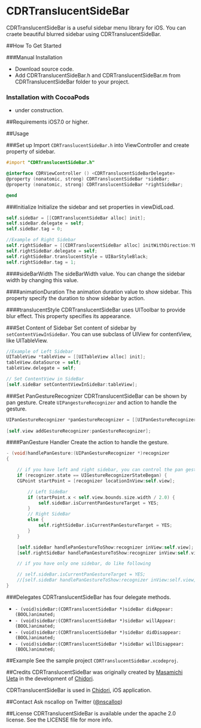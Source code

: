CDRTranslucentSideBar
=====================

CDRTranslucentSideBar is a useful sidebar menu library for iOS. You can craete beautiful blurred sidebar using CDRTranslucentSideBar.


##How To Get Started

###Manual Installation

- Download source code.
- Add CDRTranslucentSideBar.h and CDRTranslucentSideBar.m from CDRTranslucentSideBar folder to your project.

### Installation with CocoaPods
- under construction.

##Requirements
iOS7.0 or higher.


##Usage

###Set up
Import `CDRTranslucentSideBar.h` into ViewController and create property of sidebar.

```objective-c
#import "CDRTranslucentSideBar.h"

@interface CDRViewController () <CDRTranslucentSideBarDelegate>
@property (nonatomic, strong) CDRTranslucentSideBar *sideBar;
@property (nonatomic, strong) CDRTranslucentSideBar *rightSideBar;

@end
```

###Initialize
Initialize the sidebar and set properties in viewDidLoad.
```objective-c
self.sideBar = [[CDRTranslucentSideBar alloc] init];
self.sideBar.delegate = self;
self.sideBar.tag = 0;

//Example of Right Sidebar
self.rightSideBar = [[CDRTranslucentSideBar alloc] initWithDirection:YES];
self.rightSideBar.delegate = self;
self.rightSideBar.translucentStyle = UIBarStyleBlack;
self.rightSideBar.tag = 1;
```

####sideBarWidth
The sideBarWidth value. You can change the sidebar width by changing this value.

####animationDuration
The animation duration value to show sidebar. This property specify the duration to show sidebar by action.

####translucentStyle
CDRTranslucentSideBar uses UIToolbar to provide blur effect. This property specifies its appearance.


###Set Content of Sidebar
Set content of sidebar by `setContentViewInSideBar`.
You can use subclass of UIView for contentView, like UITableView.

```objective-c
//Example of Left Sidebar
UITableView *tableView = [[UITableView alloc] init];
tableView.dataSource = self;
tableView.delegate = self;

// Set ContentView in SideBar
[self.sideBar setContentViewInSideBar:tableView];

``` 

###Set PanGestureRecognizer
CDRTranslucentSideBar can be shown by pan gesture.
Create `UIPangestureRecognizer` and action to handle the gesture.

```objective-c
UIPanGestureRecognizer *panGestureRecognizer = [[UIPanGestureRecognizer alloc] initWithTarget:self action:@selector(handlePanGesture:)];
   
[self.view addGestureRecognizer:panGestureRecognizer];
```

####PanGesture Handler
Create the action to handle the gesture.

```objective-c
- (void)handlePanGesture:(UIPanGestureRecognizer *)recognizer
{

	// if you have left and right sidebar, you can control the pan gesture by start point.
	if (recognizer.state == UIGestureRecognizerStateBegan) {
	CGPoint startPoint = [recognizer locationInView:self.view];

		// Left SideBar
		if (startPoint.x < self.view.bounds.size.width / 2.0) {
			self.sideBar.isCurrentPanGestureTarget = YES;
		}
		// Right SideBar
		else {
			self.rightSideBar.isCurrentPanGestureTarget = YES;
		}
	}

	[self.sideBar handlePanGestureToShow:recognizer inView:self.view];
	[self.rightSideBar handlePanGestureToShow:recognizer inView:self.view];

	// if you have only one sidebar, do like following

	// self.sideBar.isCurrentPanGestureTarget = YES;
	//[self.sideBar handlePanGestureToShow:recognizer inView:self.view];
}

```

###Delegates
CDRTranslucentSideBar has four delegate methods.

- `- (void)sideBar:(CDRTranslucentSideBar *)sideBar didAppear:(BOOL)animated;`
- `- (void)sideBar:(CDRTranslucentSideBar *)sideBar willAppear:(BOOL)animated;`
- `- (void)sideBar:(CDRTranslucentSideBar *)sideBar didDisappear:(BOOL)animated;`
- `- (void)sideBar:(CDRTranslucentSideBar *)sideBar willDisappear:(BOOL)animated;`

##Example
See the sample project `CDRTranslucentSideBar.xcodeproj`.


##Credits
CDRTranslucentSideBar was originally created by [Masamichi Ueta](http://www.uetamasamichi.com) in the development of [Chidori](http://chidori.nscallop.jp).

CDRTranslucentSideBar is used in [Chidori](http://chidori.nscallop.jp), iOS application.

##Contact
Ask nscallop on Twitter ([@nscallop](https://twitter.com/nscallop))


##License
CDRTranslucentSideBar is available under the apache 2.0 license. See the LICENSE file for more info.